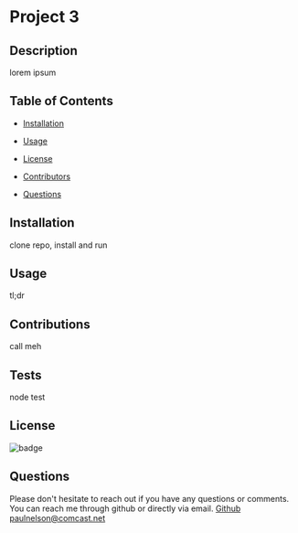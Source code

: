 # Project 3

## Description
lorem ipsum


## Table of Contents
* [Installation](#installation) 

* [Usage](#usage)  

* [License](#license)  

* [Contributors](#contributing)  

* [Questions](#questions)  


## Installation
clone repo, install and run


## Usage
tl;dr


## Contributions
call meh


## Tests
node test


## License
![badge](https://img.shields.io/badge/License-ISC-blue.svg)


## Questions
Please don't hesitate to reach out if you have any questions or comments. You can reach me through github or directly via email. 
[Github](https://github.com/comcel1)  
paulnelson@comcast.net
